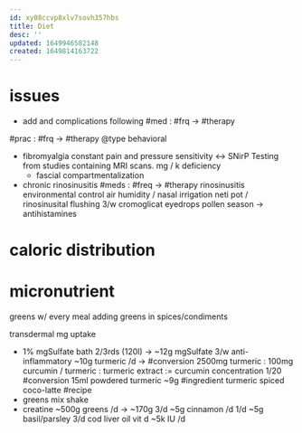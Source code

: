 ```yaml
---
id: xy08ccvp8xlv7sovh357hbs
title: Diet
desc: ''
updated: 1649946582148
created: 1649814163722
---
```


# issues
- add and complications following
#med : #frq -> #therapy

#prac : #frq -> #therapy
@type behavioral

- fibromyalgia
  constant pain and pressure sensitivity
   <-> SNirP Testing from studies containing MRI scans.
    mg / k deficiency
  - fascial compartmentalization
- chronic rinosinusitis
#meds : #freq -> #therapy
rinosinusitis
  environmental control
    air humidity / nasal irrigation
    neti pot / rinosinusital flushing 3/w
  cromoglicat eyedrops
  pollen season -> antihistamines

# caloric distribution
# micronutrient
greens w/ every meal
adding greens in spices/condiments

transdermal mg uptake
- 1% mgSulfate bath 2/3rds (120l) -> ~12g mgSulfate 3/w
anti-inflammatory
~10g turmeric /d ->
#conversion 2500mg turmeric : 100mg curcumin / turmeric : turmeric extract := curcumin concentration 1/20
#conversion 15ml powdered turmeric ~9g
    #ingredient turmeric
    spiced coco-latte #recipe
- greens mix shake
- creatine
~500g greens /d -> ~170g 3/d
~5g cinnamon /d 1/d
~5g basil/parsley 3/d
cod liver oil
vit d ~5k IU /d